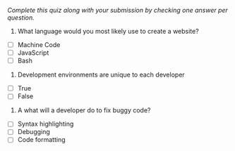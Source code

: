*Complete this quiz along with your submission by checking one answer per question.*

1. What language would you most likely use to create a website?

- [ ] Machine Code
- [ ] JavaScript
- [ ] Bash

1. Development environments are unique to each developer

- [ ] True
- [ ] False

1. A what will a developer do to fix buggy code?

- [ ] Syntax highlighting
- [ ] Debugging
- [ ] Code formatting
